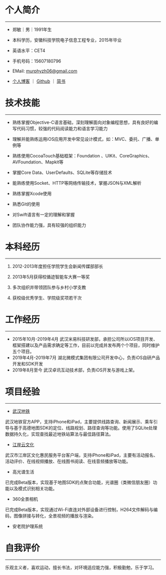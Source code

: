 # 个人简介

------

* 郑敏｜男｜1991年生

* 本科学历，安徽科技学院电子信息工程专业，2015年毕业
* 英语水平：CET4

* 手机号码：15607180796

* EMail:  murphyzh06@gmail.com

* [个人博客](https://fusugz.github.io) ｜ [Github](https://github.com/songminzh) ｜ [简书](http://www.jianshu.com/u/5d6941ea3713)



# 技术技能

------

* 熟练掌握Objective-C语言基础，深刻理解面向对象编程思想，具有良好的编写代码习惯，较强的代码阅读能力和语言学习能力

* 理解并能熟练运用iOS应用开发中常见设计模式，如：MVC、委托、广播、单例等

* 熟练使用CocoaTouch基础框架：Foundation 、UIKit、CoreGraphics、AVFoundation、Mapkit等

* 掌握Core Data、UserDefaults、SQLite等存储技术

* 能熟练使用Socket、HTTP等网络传输技术，掌握JSON与XML解析

* 熟练掌握Xcode使用

* 熟悉Git的使用

* 对Swift语言有一定的理解和掌握

* 团队协作能力强，具有较强的组织能力



# 本科经历

------

1. 2012-2013年度担任学院学生会新闻传媒部部长

1. 2013年5月获得校循迹智能车大赛一等奖

1. 多次组织并带领团队参与乡村小学支教

1. 获校级优秀学生、学院级奖项若干次



# 工作经历

------

* 2015年10月-2019年4月
武汉米易科技研发部，承担公司所以iOS项目开发、框架搭建以及产品需求确定等工作，目前以完成并发布两个个项目，同时维护五个项目。
* 2019年4月-2019年7月
湖北微模式集团有限公司开发中心，负责iOS自研产品开发和SDK开发
* 2019年8月至今
武汉卓讯互动技术部，负责iOS开发与游戏上架。


# 项目经验

------

* [武汉地铁](https://itunes.apple.com/us/app/id1086530506)

武汉地铁官方APP，支持iPhone和iPad，主要提供线路查询、新闻展示、乘车引导与基于高德地图SDK的定位、线路规划、路径查询等功能。使用了SQLite处理数据持久化，实现查找最近地铁站算法与最佳路径算法。

* [江岸云文化](https://itunes.apple.com/us/app/id1142864250)

武汉市江岸区文化惠民服务平台客户端，支持iPhone和iPad，主要有活动报名、活动评价、在线视频播放、在线图书阅读、在线音频播放等功能。

* 高光谱生活 

已完成Beta版本，实现基于地图SDK的点聚合功能，光谱圈（类微信朋友圈）功能以及模式识别相关功能。

* 360全景相机

已完成Beta版本，实现通过Wi-Fi直连对外部设备进行控制，H264文件解码与编码，图像拼接与转化，全景视频的播放与渲染。

* 安老院护理系统

# 自我评价
------

乐观主义者，喜欢运动，擅长书法，对环境适应能力强，积极勤勉，乐于学习。



